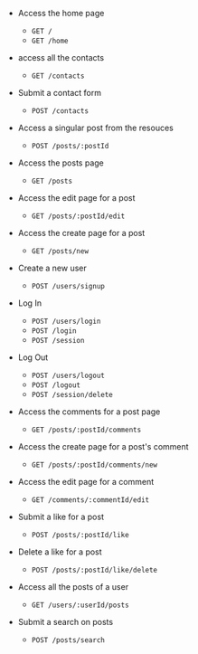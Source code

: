 - Access the home page
  - `GET /`
  - `GET /home`

- access all the contacts
  - `GET /contacts`
    <!-- - our server will now add logic to get all the contacts from the database if this request is matched-->

- Submit a contact form
  - `POST /contacts`
  
- Access a singular post from the resouces
  - `POST /posts/:postId`

- Access the posts page
  - `GET /posts`
- Access the edit page for a post
  - `GET /posts/:postId/edit`
- Access the create page for a post
  - `GET /posts/new`
- Create a new user
  - `POST /users/signup`
- Log In
  - `POST /users/login`
  - `POST /login`
  - `POST /session`
- Log Out
  - `POST /users/logout`
  - `POST /logout`
  - `POST /session/delete`
- Access the comments for a post page
  - `GET /posts/:postId/comments`
- Access the create page for a post's comment
  - `GET /posts/:postId/comments/new`
- Access the edit page for a comment
  - `GET /comments/:commentId/edit`
- Submit a like for a post
  - `POST /posts/:postId/like`
- Delete a like for a post
  - `POST /posts/:postId/like/delete`
- Access all the posts of a user
  - `GET /users/:userId/posts`
- Submit a search on posts
  - `POST /posts/search`